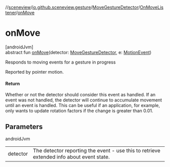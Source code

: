 //[sceneview](../../../../index.md)/[io.github.sceneview.gesture](../../index.md)/[MoveGestureDetector](../index.md)/[OnMoveListener](index.md)/[onMove](on-move.md)

# onMove

[androidJvm]\
abstract fun [onMove](on-move.md)(detector: [MoveGestureDetector](../index.md), e: [MotionEvent](https://developer.android.com/reference/kotlin/android/view/MotionEvent.html))

Responds to moving events for a gesture in progress

Reported by pointer motion.

#### Return

Whether or not the detector should consider this event as handled. If an event was not handled, the detector will continue to accumulate movement until an event is handled. This can be useful if an application, for example, only wants to update rotation factors if the change is greater than 0.01.

## Parameters

androidJvm

| | |
|---|---|
| detector | The detector reporting the event - use this to retrieve extended info about event state. |
